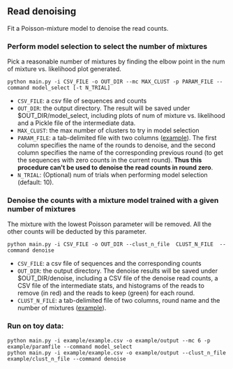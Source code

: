 ## Read denoising
Fit a Poisson-mixture model to denoise the read counts.

### Perform model selection to select the number of mixtures
Pick a reasonable number of mixtures by finding the elbow point in the num of mixture vs. likelihood plot generated.

```
python main.py -i CSV_FILE -o OUT_DIR --mc MAX_CLUST -p PARAM_FILE --command model_select [-t N_TRIAL]
```

- `CSV_FILE`: a csv file of sequences and counts
- `OUT_DIR`: the output directory. The result will be saved under $OUT_DIR/model_select, including plots of num of mixture vs. likelihood and a Pickle file of the intermediate data.
- `MAX_CLUST`: the max number of clusters to try in model selection
- `PARAM_FILE`: a tab-delimited file with two columns ([example](https://github.com/gifford-lab/antibody-utility/blob/master/read_denoising/example/paramfile)). The first column specifies the name of the rounds to denoise, and the second column specifies the name of the corresponding previous round (to get the sequences with zero counts in the current round). **Thus this procedure can't be used to denoise the read counts in round zero**.
- `N_TRIAL`: (Optional) num of trials when performing model selection (default: 10).



### Denoise the counts with a mixture model trained with a given number of mixtures
The mixture with the lowest Poisson parameter will be removed. All the other counts will be deducted by this parameter.

```
python main.py -i CSV_FILE -o OUT_DIR --clust_n_file  CLUST_N_FILE  --command denoise
```

- `CSV_FILE`: a csv file of sequences and the corresponding counts
- `OUT_DIR`: the output directory. The denoise results will be saved under $OUT_DIR/denoise, including a CSV file of the denoise read counts, a CSV file of the intermediate stats, and histograms of the reads to remove (in red) and the reads to keep (green) for each round.
- `CLUST_N_FILE`: a tab-delimited file of two columns, round name and the number of mixtures ([example](https://github.com/gifford-lab/antibody-utility/blob/master/read_denoising/example/clust_n_file)).


### Run on toy data:
```
python main.py -i example/example.csv -o example/output --mc 6 -p example/paramfile --command model_select
python main.py -i example/example.csv -o example/output --clust_n_file example/clust_n_file --command denoise
```
